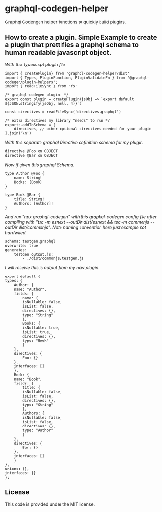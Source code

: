 # graphql-codegen-helper
Graphql Codengen helper functions to quickly build plugins.

## How to create a plugin. Simple Example to create a plugin that prettifies a graphql schema to human readable javascript object.

*With this typescript plugin file*

    import { createPlugin} from 'graphql-codegen-helper/dist'
    import { Types, PluginFunction, PluginValidateFn } from '@graphql-codegen/plugin-helpers';
    import { readFileSync } from 'fs'

    /* graphql-codegen plugin. */
    export const plugin = createPlugin(jsObj => `export default ${JSON.stringify(jsObj, null, 4)}`)

    const directives = readFileSync('directives.graphql')

    /* extra directives my library "needs" to run */
    exports.addToSchema = [
        directives, // other optional directives needed for your plugin
    ].join('\n')

*With this separate graphql Directive definition schema for my plugin.*

    directive @Foo on OBJECT
    directive @Bar on OBJECT


*Now if given this graphql Schema.*

    type Author @Foo {
        name: String!
        Books: [Book]
    }

    type Book @Bar {
        title: String!
        Authors: [Author]!
    }

*And run "npx graphql-codegen" with this graphql-codegen config file after compiling with "tsc -m esnext --outDir dist/esnext && tsc -m commonjs --outDir dist/commonjs". Note naming convention here just example not hardwired.*

    schema: testgen.graphql
    overwrite: true
    generates:
        testgen_output.js:
            - ./dist/commonjs/testgen.js



*I will receive this js output from my new plugin.*

    export default {
    types: {
        Author: {
        name: "Author",
        fields: {
            name: {
            isNullable: false,
            isList: false,
            directives: {},
            type: "String"
            },
            Books: {
            isNullable: true,
            isList: true,
            directives: {},
            type: "Book"
            }
        },
        directives: {
            Foo: {}
        },
        interfaces: []
        },
        Book: {
        name: "Book",
        fields: {
            title: {
            isNullable: false,
            isList: false,
            directives: {},
            type: "String"
            },
            Authors: {
            isNullable: false,
            isList: false,
            directives: {},
            type: "Author"
            }
        },
        directives: {
            Bar: {}
        },
        interfaces: []
        }
    },
    unions: {},
    interfaces: {}
    };

## License

This code is provided under the MIT license.
